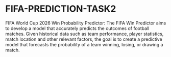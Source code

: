 # FIFA-PREDICTION-TASK2

FIFA World Cup 2026 Win Probability Predictor: The FIFA Win Predictor aims to develop a model that accurately predicts the outcomes of football matches. Given historical data such as team performance, player statistics, match location and other relevant factors, the goal is to create a predictive model that forecasts the probability of a team winning, losing, or drawing a match.

